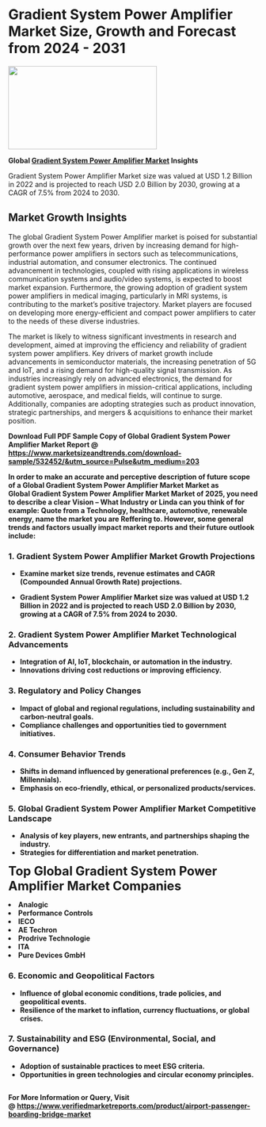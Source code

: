 <H1>Gradient System Power Amplifier Market Size, Growth and Forecast from 2024 - 2031</H1><img class="aligncenter size-medium wp-image-584254" src="https://thirdeyenews.in/wp-content/uploads/2024/09/Global-Market-Research-300x168.jpeg" alt="" width="300" height="168" /><p><strong>Global&nbsp;<a href="https://www.marketsizeandtrends.com/download-sample/532452/&amp;utm_source=Pulse&amp;utm_medium=203">Gradient System Power Amplifier Market</a> Insights</strong></p><p>Gradient System Power Amplifier Market size was valued at USD 1.2 Billion in 2022 and is projected to reach USD 2.0 Billion by 2030, growing at a CAGR of 7.5% from 2024 to 2030.</p><p><h2>Market Growth Insights</h2> <p>The global Gradient System Power Amplifier market is poised for substantial growth over the next few years, driven by increasing demand for high-performance power amplifiers in sectors such as telecommunications, industrial automation, and consumer electronics. The continued advancement in technologies, coupled with rising applications in wireless communication systems and audio/video systems, is expected to boost market expansion. Furthermore, the growing adoption of gradient system power amplifiers in medical imaging, particularly in MRI systems, is contributing to the market’s positive trajectory. Market players are focused on developing more energy-efficient and compact power amplifiers to cater to the needs of these diverse industries.</p> <p><strong></strong></p> <p>The market is likely to witness significant investments in research and development, aimed at improving the efficiency and reliability of gradient system power amplifiers. Key drivers of market growth include advancements in semiconductor materials, the increasing penetration of 5G and IoT, and a rising demand for high-quality signal transmission. As industries increasingly rely on advanced electronics, the demand for gradient system power amplifiers in mission-critical applications, including automotive, aerospace, and medical fields, will continue to surge. Additionally, companies are adopting strategies such as product innovation, strategic partnerships, and mergers & acquisitions to enhance their market position.</p> <p><strong></p><p><span class=""><strong>Download Full PDF Sample Copy of Global Gradient System Power Amplifier Market Report</strong> @ <a href="https://www.marketsizeandtrends.com/download-sample/532452/&amp;utm_source=Pulse&amp;utm_medium=203" target="_blank">https://www.marketsizeandtrends.com/download-sample/532452/&amp;utm_source=Pulse&amp;utm_medium=203</a></span></p><p>In order to make an accurate and perceptive description of future scope of a Global&nbsp;Gradient System Power Amplifier Market Market as Global&nbsp;Gradient System Power Amplifier Market Market of 2025, you need to describe a clear Vision &ndash; What Industry or Linda can you think of for example: Quote from a Technology, healthcare, automotive, renewable energy, name the market you are Reffering to. However, some general trends and factors usually impact market reports and their future outlook include:</p><h3>1.&nbsp;<strong>Gradient System Power Amplifier Market Growth Projections</strong></h3><ul><li>Examine market size trends, revenue estimates and CAGR (Compounded Annual Growth Rate) projections.</li><li><p>Gradient System Power Amplifier Market size was valued at USD 1.2 Billion in 2022 and is projected to reach USD 2.0 Billion by 2030, growing at a CAGR of 7.5% from 2024 to 2030.</p></li></ul><h3>2.&nbsp;<strong>Gradient System Power Amplifier Market Technological Advancements</strong></h3><ul><li>Integration of AI, IoT, blockchain, or automation in the industry.</li><li>Innovations driving cost reductions or improving efficiency.</li></ul><h3>3.&nbsp;<strong>Regulatory and Policy Changes</strong></h3><ul><li>Impact of global and regional regulations, including sustainability and carbon-neutral goals.</li><li>Compliance challenges and opportunities tied to government initiatives.</li></ul><h3>4.&nbsp;<strong>Consumer Behavior Trends</strong></h3><ul><li>Shifts in demand influenced by generational preferences (e.g., Gen Z, Millennials).</li><li>Emphasis on eco-friendly, ethical, or personalized products/services.</li></ul><h3>5.&nbsp;<strong>Global Gradient System Power Amplifier Market Competitive Landscape</strong></h3><ul><li>Analysis of key players, new entrants, and partnerships shaping the industry.</li><li>Strategies for differentiation and market penetration.</li></ul><p data-pm-slice="1 1 []"><span style="color: inherit; font-family: inherit; font-size: 25px;">Top Global Gradient System Power Amplifier Market Companies</span></p><div class="" data-test-id=""><p><li>Analogic</li><li> Performance Controls</li><li> IECO</li><li> AE Techron</li><li> Prodrive Technologie</li><li> ITA</li><li> Pure Devices GmbH</li></p></div><h3>6.&nbsp;<strong>Economic and Geopolitical Factors</strong></h3><ul><li>Influence of global economic conditions, trade policies, and geopolitical events.</li><li>Resilience of the market to inflation, currency fluctuations, or global crises.</li></ul><h3>7.&nbsp;<strong>Sustainability and ESG (Environmental, Social, and Governance)</strong></h3><ul><li>Adoption of sustainable practices to meet ESG criteria.</li><li>Opportunities in green technologies and circular economy principles.</li></ul><h2><strong style="font-size: 14px;">For More Information or Query, Visit @&nbsp;</strong><a style="background-color: #ffffff; font-size: 14px;" href="https://www.marketsizeandtrends.com/report/gradient-system-power-amplifier-market/" target="_blank">https://www.verifiedmarketreports.com/product/airport-passenger-boarding-bridge-market</a></h2>
